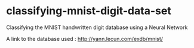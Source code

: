 # classifying-mnist-digit-data-set
Classifying the MNIST handwritten digit database using a Neural Network

A link to the database used : http://yann.lecun.com/exdb/mnist/

